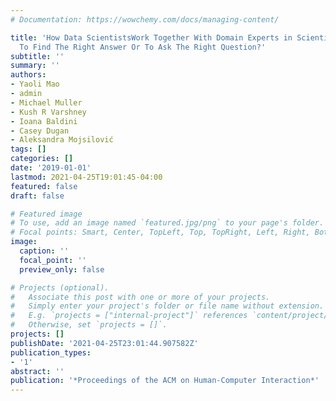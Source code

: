 ```yaml
---
# Documentation: https://wowchemy.com/docs/managing-content/

title: 'How Data ScientistsWork Together With Domain Experts in Scientific Collaborations:
  To Find The Right Answer Or To Ask The Right Question?'
subtitle: ''
summary: ''
authors:
- Yaoli Mao
- admin
- Michael Muller
- Kush R Varshney
- Ioana Baldini
- Casey Dugan
- Aleksandra Mojsilović
tags: []
categories: []
date: '2019-01-01'
lastmod: 2021-04-25T19:01:45-04:00
featured: false
draft: false

# Featured image
# To use, add an image named `featured.jpg/png` to your page's folder.
# Focal points: Smart, Center, TopLeft, Top, TopRight, Left, Right, BottomLeft, Bottom, BottomRight.
image:
  caption: ''
  focal_point: ''
  preview_only: false

# Projects (optional).
#   Associate this post with one or more of your projects.
#   Simply enter your project's folder or file name without extension.
#   E.g. `projects = ["internal-project"]` references `content/project/deep-learning/index.md`.
#   Otherwise, set `projects = []`.
projects: []
publishDate: '2021-04-25T23:01:44.907582Z'
publication_types:
- '1'
abstract: ''
publication: '*Proceedings of the ACM on Human-Computer Interaction*'
---
```

